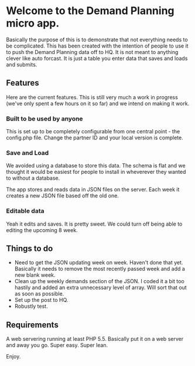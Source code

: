 # Welcome to the Demand Planning micro app.

Basically the purpose of this is to demonstrate that not everything needs to be complicated. This has been created with the intention of people to use it to push the Demand Planning data off to HQ. It is not meant to anything clever like auto forcast. It is just a table you enter data that saves and loads and submits.

## Features

Here are the current features. This is still very much a work in progress (we've only spent a few hours on it so far) and we intend on making it work.

### Built to be used by anyone

This is set up to be completely configurable from one central point - the config.php file. Change the partner ID and your local version is complete.

### Save and Load

We avoided using a database to store this data. The schema is flat and we thought it would be easiest for people to install in wheverever they wanted to without a database. 

The app stores and reads data in JSON files on the server. Each week it creates a new JSON file based off the old one.

### Editable data

Yeah it edits and saves. It is pretty sweet. We could turn off being able to editing the upcoming 8 week.

## Things to do

- Need to get the JSON updating week on week. Haven't done that yet. Basically it needs to remove the most recently passed week and add a new blank week.
- Clean up the weekly demands section of the JSON. I coded it a bit too hastily and added an extra unnecessary level of array. Will sort that out as soon as possible.
- Set up the post to HQ.
- Robustly test.

## Requirements

A web servering running at least PHP 5.5. Basically put it on a web server and away you go. Super easy. Super lean.

Enjoy.

